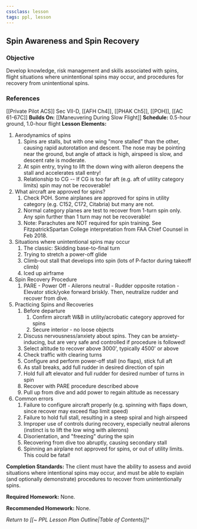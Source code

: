 ```yaml
---
cssclass: lesson
tags: ppl, lesson
---
```

## Spin Awareness and Spin Recovery

### Objective
Develop knowledge, risk management and skills associated with spins, flight situations where unintentional spins may occur, and procedures for recovery from unintentional spins.

### References
[[Private Pilot ACS]] Sec VII-D, [[AFH Ch4]], [[PHAK Ch5]], [[POH]], [[AC 61-67C]]
**Builds On:** [[Maneuvering During Slow Flight]]
**Schedule:** 0.5-hour ground, 1.0-hour flight
**Lesson Elements:** 
1. Aerodynamics of spins
	1. Spins are stalls, but with one wing "more stalled" than the other, causing rapid autorotation and descent. The nose may be pointing near the ground, but angle of attack is high, airspeed is slow, and descent rate is moderate.
	2. At spin entry, trying to lift the down wing with aileron deepens the stall and accelerates stall entry!
	3. Relationship to CG -- If CG is too far aft (e.g. aft of utility category limits) spin may not be recoverable!
2. What aircraft are approved for spins?
	1. Check POH. Some airplanes are approved for spins in utility category (e.g. C152, C172, Citabria) but many are not.
	2. Normal category planes are test to recover from 1-turn spin only. Any spin further than 1 turn may not be recoverable!
	3. Note: Parachutes are NOT required for spin training. See FitzpatrickSpartan College interpretation from FAA Chief Counsel in Feb 2018.
3. Situations where unintentional spins may occur
	1. The classic: Skidding base-to-final turn
	2. Trying to stretch a power-off glide
	3. Climb-out stall that develops into spin (lots of P-factor during takeoff climb)
	4. Iced up airframe
4. Spin Recovery Procedure
	1. PARE - Power Off - Ailerons neutral - Rudder opposite rotation - Elevator stick/yoke forward briskly. Then, neutralize rudder and recover from dive.
5. Practicing Spins and Recoveries
	1. Before departure
		1. Confirm aircraft W&B in utility/acrobatic category approved for spins
		2. Secure interior - no loose objects
	2. Discuss nervousness/anxiety about spins. They can be anxiety-inducing, but are very safe and controlled if procedure is followed!
	3. Select altitude to recover above 3000', typically 4500' or above
	4. Check traffic with clearing turns
	5. Configure and perform power-off stall (no flaps), stick full aft
	6. As stall breaks, add full rudder in desired direction of spin
	7. Hold full aft elevator and full rudder for desired number of turns in spin
	8. Recover with PARE procedure described above
	9. Pull up from dive and add power to regain altitude as necessary
6. Common errors
	1. Failure to configure aircraft properly (e.g. spinning with flaps down, since recover may exceed flap limit speed)
	2. Failure to hold full stall, resulting in a steep spiral and high airspeed
	3. Improper use of controls during recovery, especially neutral ailerons (instinct is to lift the low wing with ailerons)
	4. Disorientation, and "freezing" during the spin
	5. Recovering from dive too abruptly, causing secondary stall
	6. Spinning an airplane not approved for spins, or out of utility limits. This could be fatal!

**Completion Standards:** The client must have the ability to assess and avoid situations where intentional spins may occur, and must be able to explain (and optionally demonstrate) procedures to recover from unintentionally spins.

**Required Homework:** None. 

**Recommended Homework:** None. 

*Return to [[~ PPL Lesson Plan Outline|Table of Contents]]^*